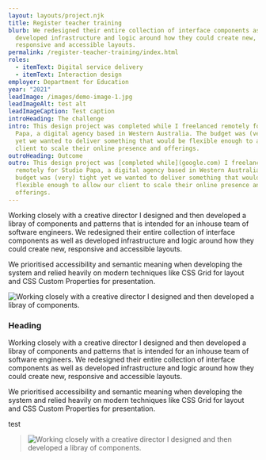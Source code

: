 ```yaml
---
layout: layouts/project.njk
title: Register teacher training
blurb: We redesigned their entire collection of interface components as well as
  developed infrastructure and logic around how they could create new,
  responsive and accessible layouts.
permalink: /register-teacher-training/index.html
roles:
  - itemText: Digital service delivery
  - itemText: Interaction design
employer: Department for Education
year: "2021"
leadImage: /images/demo-image-1.jpg
leadImageAlt: test alt
leadImageCaption: Test caption
introHeading: The challenge
intro: This design project was completed while I freelanced remotely for Studio
  Papa, a digital agency based in Western Australia. The budget was (very) tight
  yet we wanted to deliver something that would be flexible enough to allow our
  client to scale their online presence and offerings.
outroHeading: Outcome
outro: This design project was [completed while](google.com) I freelanced
  remotely for Studio Papa, a digital agency based in Western Australia. The
  budget was (very) tight yet we wanted to deliver something that would be
  flexible enough to allow our client to scale their online presence and
  offerings.
---
```

Working closely with a creative director I designed and then developed a libray of components and patterns that is intended for an inhouse team of software engineers. We redesigned their entire collection of interface components as well as developed infrastructure and logic around how they could create new, responsive and accessible layouts.

We prioritised accessibility and semantic meaning when developing the system and relied heavily on modern techniques like CSS Grid for layout and CSS Custom Properties for presentation.

![](/images/demo-image-2.jpg "Working closely with a creative director I designed and then developed a libray of components.")

### Heading

Working closely with a creative director I designed and then developed a libray of components and patterns that is intended for an inhouse team of software engineers. We redesigned their entire collection of interface components as well as developed infrastructure and logic around how they could create new, responsive and accessible layouts.

We prioritised accessibility and semantic meaning when developing the system and relied heavily on modern techniques like CSS Grid for layout and CSS Custom Properties for presentation.

test

> ![](/images/demo-image-1.jpg "Working closely with a creative director I designed and then developed a libray of components.")


<!-- {% import "macros/macros.njk" as macro %}

{{ macro.appProjectList({
  items: [
    {
      href: '/link',
      heading: 'Test title',
      desc: 'Desc',
      details: 'tag name, tag name'
    },
    {
      href: '/link',
      heading: 'Test title 2',
      desc: 'Desc',
      details: 'tag name, tag name'
    }
  ]
}) | safe }} -->

